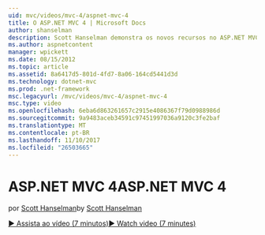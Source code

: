 ```yaml
---
uid: mvc/videos/mvc-4/aspnet-mvc-4
title: O ASP.NET MVC 4 | Microsoft Docs
author: shanselman
description: Scott Hanselman demonstra os novos recursos no ASP.NET MVC 4.
ms.author: aspnetcontent
manager: wpickett
ms.date: 08/15/2012
ms.topic: article
ms.assetid: 8a6417d5-801d-4fd7-8a06-164cd5441d3d
ms.technology: dotnet-mvc
ms.prod: .net-framework
msc.legacyurl: /mvc/videos/mvc-4/aspnet-mvc-4
msc.type: video
ms.openlocfilehash: 6eba6d863261657c2915e4086367f79d0988986d
ms.sourcegitcommit: 9a9483aceb34591c97451997036a9120c3fe2baf
ms.translationtype: MT
ms.contentlocale: pt-BR
ms.lasthandoff: 11/10/2017
ms.locfileid: "26503665"
---
```

<a name="aspnet-mvc-4"></a><span data-ttu-id="11e70-103">ASP.NET MVC 4</span><span class="sxs-lookup"><span data-stu-id="11e70-103">ASP.NET MVC 4</span></span>
====================
<span data-ttu-id="11e70-104">por [Scott Hanselman](https://github.com/shanselman)</span><span class="sxs-lookup"><span data-stu-id="11e70-104">by [Scott Hanselman](https://github.com/shanselman)</span></span>

[<span data-ttu-id="11e70-105">&#9654; Assista ao vídeo (7 minutos)</span><span class="sxs-lookup"><span data-stu-id="11e70-105">&#9654; Watch video (7 minutes)</span></span>](https://channel9.msdn.com/Blogs/ASP-NET-Site-Videos/aspnet-mvc-4)

